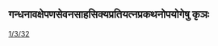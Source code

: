 ## गन्धनावक्षेपणसेवनसाहसिक्यप्रतियत्नप्रकथनोपयोगेषु कृञः 
 [1/3/32](https://ashtadhyayi.com/sutraani/1/3/32)